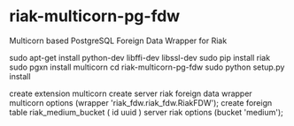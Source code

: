 # riak-multicorn-pg-fdw

Multicorn based PostgreSQL Foreign Data Wrapper for Riak

sudo apt-get install python-dev libffi-dev libssl-dev
sudo pip install riak
sudo pgxn install multicorn
cd riak-multicorn-pg-fdw
sudo python setup.py install

create extension multicorn
create server riak foreign data wrapper multicorn options (wrapper 'riak_fdw.riak_fdw.RiakFDW');
create foreign table riak_medium_bucket (
    id uuid
) server riak options (bucket 'medium');
